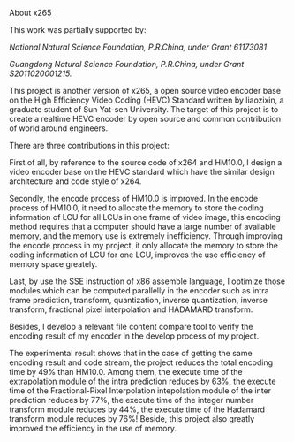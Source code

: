 About x265

This work was partially supported by:

*National Natural Science Foundation, P.R.China, under Grant 61173081*

*Guangdong Natural Science Foundation, P.R.China, under Grant S2011020001215.*

This project is another version of x265, a open source video encoder base on the High Efficiency Video Coding (HEVC) Standard written by liaozixin, a graduate student of Sun Yat-sen University. The target of this project is to create a realtime HEVC encoder by open source and common contribution of world around engineers.

There are three contributions in this project:

First of all, by reference to the source code of x264 and HM10.0, I design a video encoder base on the HEVC standard which have the similar design architecture and code style of x264. 

Secondly, the encode process of HM10.0 is improved. In the encode process of HM10.0, it need to allocate the memory to store the coding information of LCU for all LCUs in one frame of video image, this encoding method requires that a computer should have a large number of available memory, and the memory use is extremely inefficiency. Through improving the encode process in my project, it only allocate the memory to store the coding information of LCU for one LCU, improves the use efficiency of memory space greately. 

Last, by use the SSE instruction of x86 assemble language, I optimize those modules which can be computed parallelly in the encoder such as intra frame prediction, transform, quantization, inverse quantization, inverse transform, fractional pixel interpolation and HADAMARD transform.

Besides, I develop a relevant file content compare tool to verify the encoding result of my encoder in the develop process of my project.

The experimental result shows that in the case of getting the same encoding result and code stream, the project reduces the total encoding time by 49% than HM10.0. Among them, the execute time of the extrapolation module of the intra prediction reduces by 63%, the execute time of the Fractional-Pixel Interpolation intepolation module of the inter prediction reduces by 77%, the execute time of the integer number transform module reduces by 44%, the execute time of the Hadamard transform module reduces by 76%! Beside, this project also greatly improved the efficiency in the use of memory.
